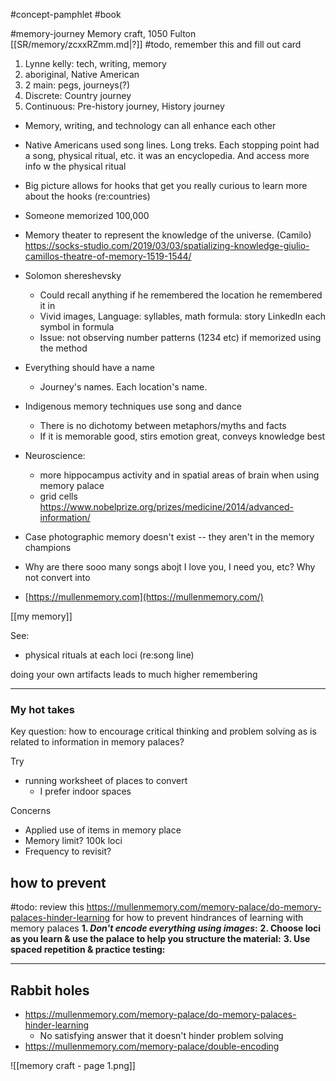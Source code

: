#concept-pamphlet #book


#memory-journey Memory craft, 1050 Fulton
[[SR/memory/zcxxRZmm.md|?]]
#todo, remember this and fill out card 
1. Lynne kelly: tech, writing, memory
2. aboriginal, Native American
3. 2 main: pegs, journeys(?)
4. Discrete: Country journey
5. Continuous: Pre-history journey, History journey 


- Memory, writing, and technology can all enhance each other
- Native Americans used song lines. Long treks. Each stopping point had a song, physical ritual, etc. it was an encyclopedia. And access more info w the physical ritual 
- Big picture allows for hooks that get you really curious to learn more about the hooks (re:countries)
- Someone memorized 100,000
- Memory theater to represent the knowledge of the universe. (Camilo) https://socks-studio.com/2019/03/03/spatializing-knowledge-giulio-camillos-theatre-of-memory-1519-1544/
- Solomon shereshevsky
	- Could recall anything if he remembered the location he remembered it in
	- Vivid images, Language: syllables, math formula: story LinkedIn each symbol in formula
	- Issue: not observing number patterns (1234 etc) if memorized using the method
- Everything should have a name
	- Journey's names. Each location's name.
- Indigenous memory techniques use song and dance
	- There is no dichotomy between metaphors/myths and facts
	- If it is memorable good, stirs emotion great, conveys knowledge best
- Neuroscience: 
	- more hippocampus activity and in spatial areas of brain when using memory palace
	- grid cells https://www.nobelprize.org/prizes/medicine/2014/advanced-information/
- Case photographic memory doesn't exist -- they aren't in the memory champions
- Why are there sooo many songs abojt I love you, I need you, etc? Why not convert into 


- [https://mullenmemory.com](https://mullenmemory.com/)



[[my memory]]



See:
- physical rituals at each loci (re:song line)


doing your own artifacts leads to much higher remembering



---
### My hot takes
Key question: how to encourage critical thinking and problem solving as is related to information in memory palaces?

Try
- running worksheet of places to convert 
	- I prefer indoor spaces 

Concerns
- Applied use of items in memory place
- Memory limit? 100k loci
- Frequency to revisit?

## how to prevent 
#todo: review this https://mullenmemory.com/memory-palace/do-memory-palaces-hinder-learning for how to prevent hindrances of learning with memory palaces
**1. *Don't encode everything using images*:**
**2. Choose loci as you learn & use the palace to help you structure the material:**
**3. Use spaced repetition & practice testing:**


---
## Rabbit holes

- https://mullenmemory.com/memory-palace/do-memory-palaces-hinder-learning
	- No satisfying answer that it doesn't hinder problem solving 
- https://mullenmemory.com/memory-palace/double-encoding

![[memory craft - page 1.png]]